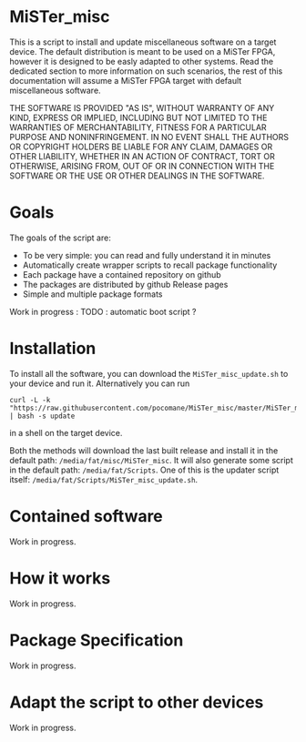 
# MiSTer_misc

This is a script to install and update miscellaneous software on a target device.
The default distribution is meant to be used on a MiSTer FPGA, however it is
designed to be easly adapted to other systems. Read the dedicated section to more
information on such scenarios, the rest of this documentation will assume a
MiSTer FPGA target with default miscellaneous software.

THE SOFTWARE IS PROVIDED "AS IS", WITHOUT WARRANTY OF ANY KIND, EXPRESS OR
IMPLIED, INCLUDING BUT NOT LIMITED TO THE WARRANTIES OF MERCHANTABILITY,
FITNESS FOR A PARTICULAR PURPOSE AND NONINFRINGEMENT. IN NO EVENT SHALL THE
AUTHORS OR COPYRIGHT HOLDERS BE LIABLE FOR ANY CLAIM, DAMAGES OR OTHER
LIABILITY, WHETHER IN AN ACTION OF CONTRACT, TORT OR OTHERWISE, ARISING FROM,
OUT OF OR IN CONNECTION WITH THE SOFTWARE OR THE USE OR OTHER DEALINGS IN THE
SOFTWARE.

# Goals

The goals of the script are:

- To be very simple: you can read and fully understand it in minutes
- Automatically create wrapper scripts to recall package functionality
- Each package have a contained repository on github
- The packages are distributed by github Release pages
- Simple and multiple package formats

Work in progress : TODO : automatic boot script ?

# Installation

To install all the software, you can download the `MiSTer_misc_update.sh` to
your device and run it. Alternatively you can run

```
curl -L -k "https://raw.githubusercontent.com/pocomane/MiSTer_misc/master/MiSTer_misc.sh" | bash -s update
```

in a shell on the target device.

Both the methods will download the last built release and install it in the
default path: `/media/fat/misc/MiSTer_misc`. It will also generate some script 
in the default path: `/media/fat/Scripts`. One of this is the updater script
itself: `/media/fat/Scripts/MiSTer_misc_update.sh`.

# Contained software

Work in progress.

# How it works

Work in progress.

# Package Specification

Work in progress.

# Adapt the script to other devices

Work in progress.

